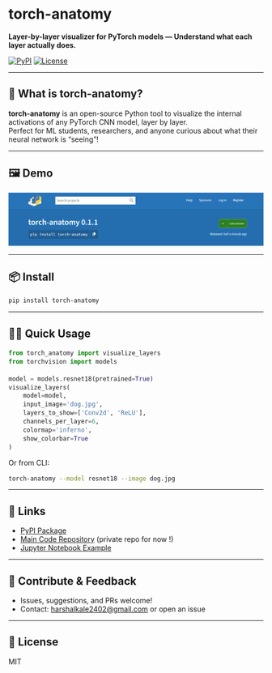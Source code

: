 # torch-anatomy

**Layer-by-layer visualizer for PyTorch models — Understand what each layer actually does.**

[![PyPI](https://img.shields.io/pypi/v/torch-anatomy)](https://pypi.org/project/torch-anatomy/)
[![License](https://img.shields.io/github/license/harsk03/torch-anatomy)](LICENSE)

---

## 🚀 What is torch-anatomy?

**torch-anatomy** is an open-source Python tool to visualize the internal activations of any PyTorch CNN model, layer by layer.  
Perfect for ML students, researchers, and anyone curious about what their neural network is “seeing”!

---

## 🖼️ Demo

![torch-anatomy demo](assets/package-image.png)

---

## 📦 Install

```bash
pip install torch-anatomy
```

---

## 🧑‍💻 Quick Usage

```python
from torch_anatomy import visualize_layers
from torchvision import models

model = models.resnet18(pretrained=True)
visualize_layers(
    model=model,
    input_image='dog.jpg',
    layers_to_show=['Conv2d', 'ReLU'],
    channels_per_layer=6,
    colormap='inferno',
    show_colorbar=True
)
```

Or from CLI:

```bash
torch-anatomy --model resnet18 --image dog.jpg
```

---

## 🔗 Links

- [PyPI Package](https://pypi.org/project/torch-anatomy/)
- [Main Code Repository](https://github.com/harsk03/torch-anatomy) (private repo for now !)
- [Jupyter Notebook Example](examples/demo.ipynb)

---

## 🙌 Contribute & Feedback

- Issues, suggestions, and PRs welcome!
- Contact: harshalkale2402@gmail.com or open an issue

---

## 📝 License

MIT

